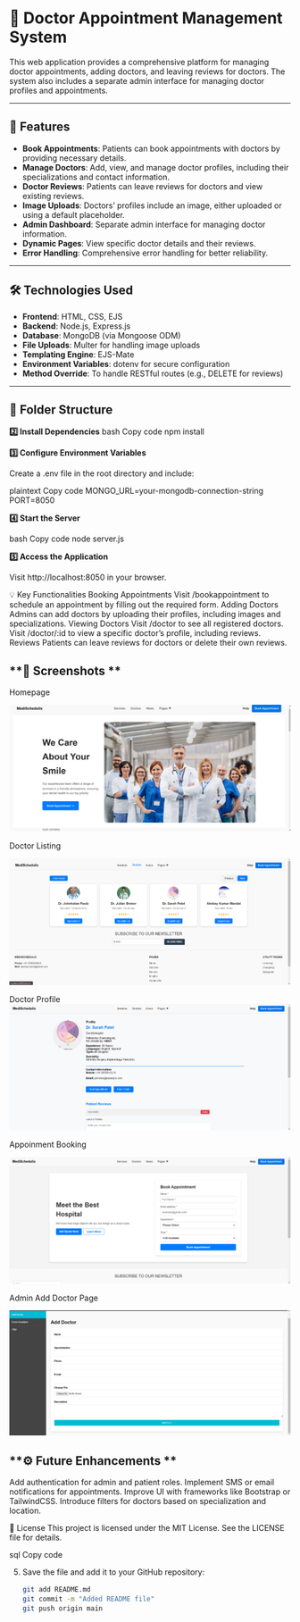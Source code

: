 # 🏥 **Doctor Appointment Management System**

This web application provides a comprehensive platform for managing doctor appointments, adding doctors, and leaving reviews for doctors. The system also includes a separate admin interface for managing doctor profiles and appointments.

---

## **🚀 Features**
- **Book Appointments**: Patients can book appointments with doctors by providing necessary details.
- **Manage Doctors**: Add, view, and manage doctor profiles, including their specializations and contact information.
- **Doctor Reviews**: Patients can leave reviews for doctors and view existing reviews.
- **Image Uploads**: Doctors’ profiles include an image, either uploaded or using a default placeholder.
- **Admin Dashboard**: Separate admin interface for managing doctor information.
- **Dynamic Pages**: View specific doctor details and their reviews.
- **Error Handling**: Comprehensive error handling for better reliability.

---

## **🛠️ Technologies Used**
- **Frontend**: HTML, CSS, EJS
- **Backend**: Node.js, Express.js
- **Database**: MongoDB (via Mongoose ODM)
- **File Uploads**: Multer for handling image uploads
- **Templating Engine**: EJS-Mate
- **Environment Variables**: dotenv for secure configuration
- **Method Override**: To handle RESTful routes (e.g., DELETE for reviews)

---

## **📁 Folder Structure**

**2️⃣ Install Dependencies**
bash
Copy code
npm install

**3️⃣ Configure Environment Variables**

Create a .env file in the root directory and include:

plaintext
Copy code
MONGO_URL=your-mongodb-connection-string
PORT=8050

**4️⃣ Start the Server**

bash
Copy code
node server.js

**5️⃣ Access the Application**

Visit http://localhost:8050 in your browser.

💡 Key Functionalities
Booking Appointments
Visit /bookappointment to schedule an appointment by filling out the required form.
Adding Doctors
Admins can add doctors by uploading their profiles, including images and specializations.
Viewing Doctors
Visit /doctor to see all registered doctors.
Visit /doctor/:id to view a specific doctor’s profile, including reviews.
Reviews
Patients can leave reviews for doctors or delete their own reviews.

## **🎨 Screenshots **

Homepage

![Homepage](./screenshots/Homepage.png)

Doctor Listing

![Listings](./screenshots/Listings.png)

Doctor Profile
![doc](./screenshots/doc.png)

Appoinment Booking

![Appoinment](./screenshots/Appoinment.png)

Admin Add Doctor Page

![Admin](./screenshots/Admin.png)

## **⚙️ Future Enhancements **

Add authentication for admin and patient roles.
Implement SMS or email notifications for appointments.
Improve UI with frameworks like Bootstrap or TailwindCSS.
Introduce filters for doctors based on specialization and location.

📜 License
This project is licensed under the MIT License. See the LICENSE file for details.

sql
Copy code

5. Save the file and add it to your GitHub repository:
   ```bash
   git add README.md
   git commit -m "Added README file"
   git push origin main
